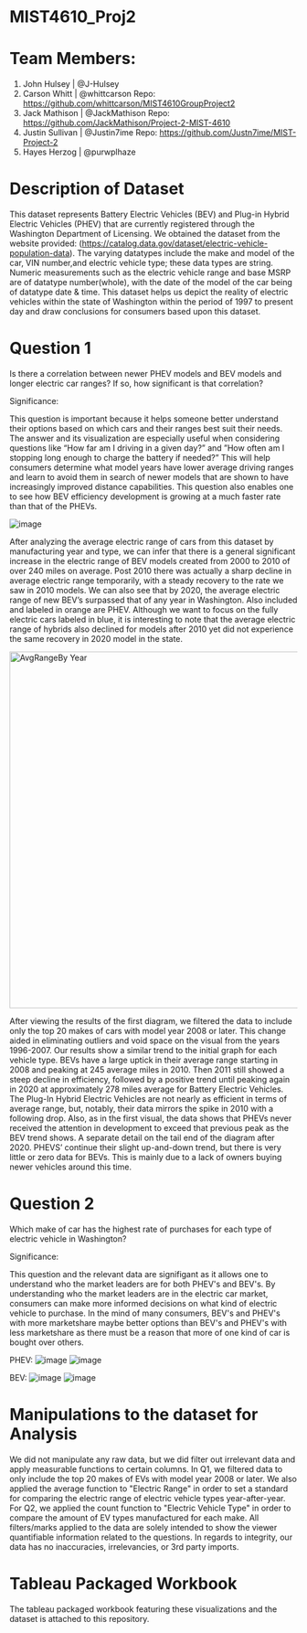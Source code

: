 # MIST4610_Proj2
# Team Members:
1. John Hulsey | @J-Hulsey
2. Carson Whitt | @whittcarson
  Repo: https://github.com/whittcarson/MIST4610GroupProject2
3. Jack Mathison | @JackMathison
  Repo: https://github.com/JackMathison/Project-2-MIST-4610
4. Justin Sullivan | @Justin7ime
  Repo: https://github.com/Justn7ime/MIST-Project-2
5. Hayes Herzog | @purwplhaze

# Description of Dataset
This dataset represents Battery Electric Vehicles (BEV) and Plug-in Hybrid Electric Vehicles (PHEV) that are currently registered through the Washington Department of Licensing. We obtained the dataset from the website provided: (https://catalog.data.gov/dataset/electric-vehicle-population-data). The varying datatypes include the make and model of the car, VIN number,and electric vehicle type; these data types are string. Numeric measurements such as the electric vehicle range and base MSRP are of datatype number(whole), with the date of the model of the car being of datatype date & time. This dataset helps us depict the reality of electric vehicles within the state of Washington within the period of 1997 to present day and draw conclusions for consumers based upon this dataset.

# Question 1
Is there a correlation between newer PHEV models and BEV models and longer electric car ranges? If so, how significant is that correlation?

Significance:

This question is important because it helps someone better understand their options based on which cars and their ranges best suit their needs. The answer and its visualization are especially useful when considering questions like “How far am I driving in a given day?” and ”How often am I stopping long enough to charge the battery if needed?” This will help consumers determine what model years have lower average driving ranges and learn to avoid them in search of newer models that are shown to have increasingly improved distance capabilities. This question also enables one to see how BEV efficiency development is growing at a much faster rate than that of the PHEVs.

![image](https://github.com/purwplhaze/MIST4610_Proj2/assets/148249080/b6eb4279-274d-4b25-be6a-23af5350f9f1)

After analyzing the average electric range of cars from this dataset by manufacturing year and type, we can infer that there is a general significant increase in the electric range of BEV models created from 2000 to 2010 of over 240 miles on average. Post 2010 there was actually a sharp decline in average electric range temporarily, with a steady recovery to the rate we saw in 2010 models. We can also see that by 2020, the average electric range of new BEV’s surpassed that of any year in Washington. Also included and labeled in orange are PHEV. Although we want to focus on the fully electric cars labeled in blue, it is interesting to note that the average electric range of hybrids also declined for models after 2010 yet did not experience the same recovery in 2020 model in the state.

<img width="624" alt="AvgRangeBy Year" src="https://github.com/whittcarson/MIST4610GroupProject2/assets/131502055/e523276f-b4bf-4d67-8a8a-17866cbaeadd">

After viewing the results of the first diagram, we filtered the data to include only the top 20 makes of cars with model year 2008 or later. This change aided in eliminating outliers and void space on the visual from the years 1996-2007. Our results show a similar trend to the initial graph for each vehicle type. BEVs have a large uptick in their average range starting in 2008 and peaking at 245 average miles in 2010. Then 2011 still showed a steep decline in efficiency, followed by a positive trend until peaking again in 2020 at approximately 278 miles average for Battery Electric Vehicles. The Plug-In Hybrid Electric Vehicles are not nearly as efficient in terms of average range, but, notably, their data mirrors the spike in 2010 with a following drop. Also, as in the first visual, the data shows that PHEVs never received the attention in development to exceed that previous peak as the BEV trend shows. A separate detail on the tail end of the diagram after 2020. PHEVS’ continue their slight up-and-down trend, but there is very little or zero data for BEVs. This is mainly due to a lack of owners buying newer vehicles around this time.

# Question 2
Which make of car has the highest rate of purchases for each type of electric vehicle in Washington?

Significance:

This question and the relevant data are signifigant as it allows one to understand who the market leaders are for both PHEV's and BEV's. By understanding who the market leaders are in the electric car market, consumers can make more informed decisions on what kind of electric vehicle to purchase. In the mind of many consumers, BEV's and PHEV's with more marketshare maybe better options than BEV's and PHEV's with less marketshare as there must be a reason that more of one kind of car is bought over others.

PHEV:
![image](https://github.com/purwplhaze/MIST4610_Proj2/assets/148249080/e9c351fa-af13-4e38-93a5-8f02e0251719)
![image](https://github.com/purwplhaze/MIST4610_Proj2/assets/148249080/41514104-c38b-4a16-a2b9-ee520f9e0b54)

BEV:
![image](https://github.com/purwplhaze/MIST4610_Proj2/assets/148249080/09bc91c9-92bd-4de9-97fb-e0d522722b29)
![image](https://github.com/purwplhaze/MIST4610_Proj2/assets/148249080/06e80934-4b5d-456f-9122-e88908a0b384)

# Manipulations to the dataset for Analysis
We did not manipulate any raw data, but we did filter out irrelevant data and apply measurable functions to certain columns. In Q1, we filtered data to only include the top 20 makes of EVs with model year 2008 or later. We also applied the average function to "Electric Range" in order to set a standard for comparing the electric range of electric vehicle types year-after-year. For Q2, we applied the count function to "Electric Vehicle Type" in order to compare the amount of EV types manufactured for each make. All filters/marks applied to the data are solely intended to show the viewer quantifiable information related to the questions. In regards to integrity, our data has no inaccuracies, irrelevancies, or 3rd party imports.

# Tableau Packaged Workbook
The tableau packaged workbook featuring these visualizations and the dataset is attached to this repository.
